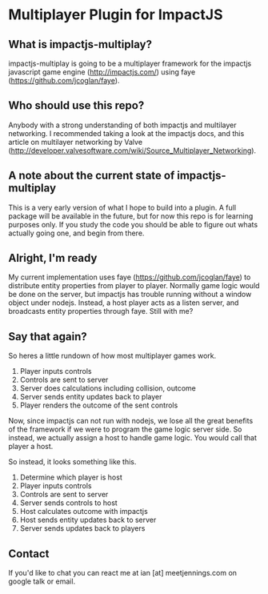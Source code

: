 Multiplayer Plugin for ImpactJS
====================

What is impactjs-multiplay?
---------------------

impactjs-multiplay is going to be a multiplayer framework for the impactjs javascript game engine (http://impactjs.com/) using faye (https://github.com/jcoglan/faye).

Who should use this repo?
---------------------

Anybody with a strong understanding of both impactjs and multilayer networking. I recommended taking a look at the impactjs docs, and this article on multilayer networking by Valve (http://developer.valvesoftware.com/wiki/Source_Multiplayer_Networking).

A note about the current state of impactjs-multiplay
---------------------

This is a very early version of what I hope to build into a plugin. A full package will be available in the future, but for now this repo is for learning purposes only. If you study the code you should be able to figure out whats actually going one, and begin from there.

Alright, I'm ready
---------------------

My current implementation uses faye (https://github.com/jcoglan/faye) to distribute entity properties from player to player. Normally game logic would be done on the server, but impactjs has trouble running without a window object under nodejs. Instead, a host player acts as a listen server, and broadcasts entity properties through faye. Still with me?

Say that again?
---------------------

So heres a little rundown of how most multiplayer games work.

1. Player inputs controls
2. Controls are sent to server
3. Server does calculations including collision, outcome
4. Server sends entity updates back to player
5. Player renders the outcome of the sent controls

Now, since impactjs can not run with nodejs, we lose all the great benefits of the framework if we were to program the game logic server side. So instead, we actually assign a host to handle game logic. You would call that player a host.

So instead, it looks something like this.

1. Determine which player is host
2. Player inputs controls
3. Controls are sent to server
4. Server sends controls to host
5. Host calculates outcome with impactjs
6. Host sends entity updates back to server
7. Server sends updates back to players

Contact
---------------------

If you'd like to chat you can react me at ian [at] meetjennings.com on google talk or email.